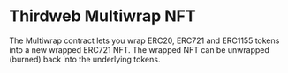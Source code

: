# Thirdweb Multiwrap NFT
 The Multiwrap contract lets you wrap ERC20, ERC721 and ERC1155 tokens into a new wrapped ERC721 NFT. The wrapped NFT can be unwrapped (burned) back into the underlying tokens.
